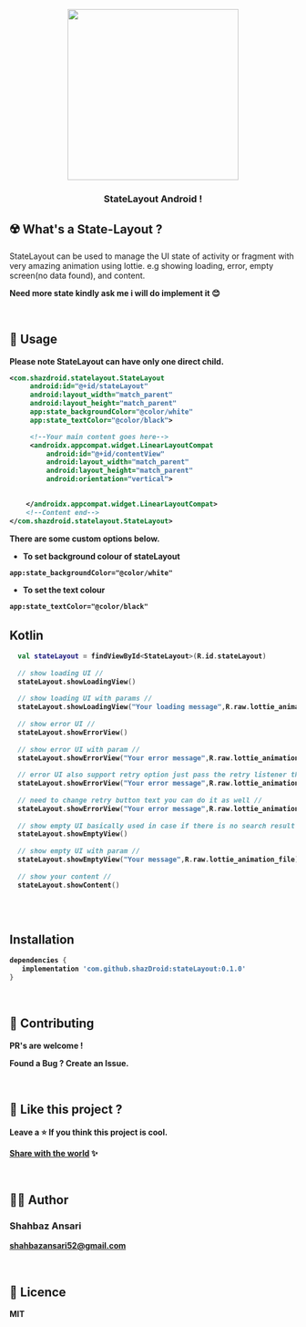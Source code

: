 <!-- logo -->
<p align="center">
  <img width='300' src="img/logo-and-text.svg">
</p>

<!-- tag line -->
<h3 align='center'> StateLayout Android ! </h3>


## ☢️ What's a State-Layout ?

StateLayout can be used to manage the UI state of activity or fragment with very amazing animation using lottie.
e.g showing loading, error, empty screen(no data found), and content.

<strong>Need more state kindly ask me i will do implement it 😊

<br/>



## 🌻 Usage

Please note StateLayout can have only one direct child.

```xml
<com.shazdroid.statelayout.StateLayout
     android:id="@+id/stateLayout"
     android:layout_width="match_parent"
     android:layout_height="match_parent"
     app:state_backgroundColor="@color/white"
     app:state_textColor="@color/black">

     <!--Your main content goes here-->
     <androidx.appcompat.widget.LinearLayoutCompat
         android:id="@+id/contentView"
         android:layout_width="match_parent"
         android:layout_height="match_parent"
         android:orientation="vertical">
            

    </androidx.appcompat.widget.LinearLayoutCompat>
    <!--Content end-->
</com.shazdroid.statelayout.StateLayout>
```
There are some custom options below.

* To set background colour of stateLayout
```xml
app:state_backgroundColor="@color/white"
```
* To set the text colour 
```xml
app:state_textColor="@color/black"
```
  
  
## Kotlin
```kotlin
  val stateLayout = findViewById<StateLayout>(R.id.stateLayout)
  
  // show loading UI //
  stateLayout.showLoadingView()
  
  // show loading UI with params //
  stateLayout.showLoadingView("Your loading message",R.raw.lottie_animation_file)
  
  // show error UI //
  stateLayout.showErrorView()
  
  // show error UI with param //
  stateLayout.showErrorView("Your error message",R.raw.lottie_animation_file)
  
  // error UI also support retry option just pass the retry listener the button will be shown automatically //
  stateLayout.showErrorView("Your error message",R.raw.lottie_animation_file,this)
  
  // need to change retry button text you can do it as well //
  stateLayout.showErrorView("Your error message",R.raw.lottie_animation_file,"Retry button text",this)
  
  // show empty UI basically used in case if there is no search result or recycler view/list is empty // 
  stateLayout.showEmptyView()
  
  // show empty UI with param //
  stateLayout.showEmptyView("Your message",R.raw.lottie_animation_file)
  
  // show your content //
  stateLayout.showContent()
  
```



<br/>


## Installation
```gradle
dependencies {
   implementation 'com.github.shazDroid:stateLayout:0.1.0'
}
```
<br/>


## 💙 Contributing

PR's are welcome !

Found a Bug ? Create an Issue.

<br/>




## 💖 Like this project ?

Leave a ⭐ If you think this project is cool.

[Share with the world](https://github.com/shazDroid/stateLayout) ✨

<br/>




## 👨‍💻 Author

### Shahbaz Ansari

shahbazansari52@gmail.com

<br/>




## 🍁 Licence

**MIT**
